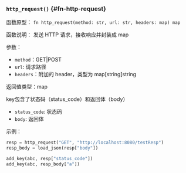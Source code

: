### `http_request()` {#fn-http-request}

函数原型： `fn http_request(method: str, url: str, headers: map) map`

函数说明： 发送 HTTP 请求，接收响应并封装成 map

参数：

- `method`：GET|POST
- `url`: 请求路径
- `headers`：附加的 header，类型为 map[string]string

返回值类型：map

key包含了状态码（status_code）和返回体（body）

- `status_code`: 状态码
- `body`: 返回体

示例：

```python
resp = http_request("GET", "http://localhost:8080/testResp")
resp_body = load_json(resp["body"])

add_key(abc, resp["status_code"])
add_key(abc, resp_body["a"])
```